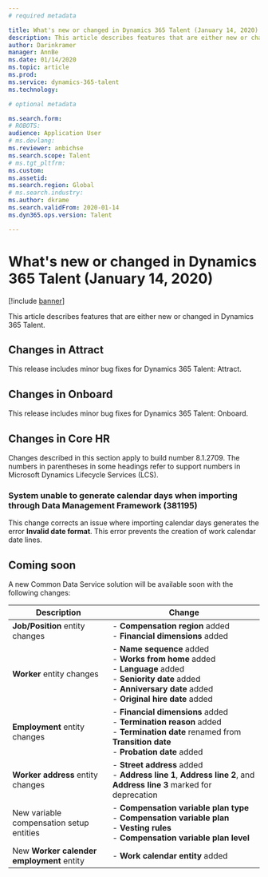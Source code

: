 ```yaml
---
# required metadata

title: What's new or changed in Dynamics 365 Talent (January 14, 2020)
description: This article describes features that are either new or changed in Microsoft Dynamics 365 Talent.
author: Darinkramer
manager: AnnBe
ms.date: 01/14/2020
ms.topic: article
ms.prod: 
ms.service: dynamics-365-talent
ms.technology: 

# optional metadata

ms.search.form: 
# ROBOTS: 
audience: Application User
# ms.devlang: 
ms.reviewer: anbichse
ms.search.scope: Talent
# ms.tgt_pltfrm: 
ms.custom: 
ms.assetid: 
ms.search.region: Global
# ms.search.industry: 
ms.author: dkrame
ms.search.validFrom: 2020-01-14
ms.dyn365.ops.version: Talent

---
```

# What's new or changed in Dynamics 365 Talent (January 14, 2020)

[!include [banner](includes/banner.md)]

This article describes features that are either new or changed in Dynamics 365 Talent.

## Changes in Attract

This release includes minor bug fixes for Dynamics 365 Talent: Attract.

## Changes in Onboard

This release includes minor bug fixes for Dynamics 365 Talent: Onboard.

## Changes in Core HR

Changes described in this section apply to build number 8.1.2709. The numbers in parentheses in some headings refer to support numbers in Microsoft Dynamics Lifecycle Services (LCS).

### System unable to generate calendar days when importing through Data Management Framework (381195)

This change corrects an issue where importing calendar days generates the error **Invalid date format**. This error prevents the creation of work calendar date lines.

## Coming soon

A new Common Data Service solution will be available soon with the following changes:

| Description | Change |
| --- | --- |
| **Job/Position** entity changes | - **Compensation region** added </br>- **Financial dimensions** added |
| **Worker** entity changes | - **Name sequence** added </br>- **Works from home** added </br>- **Language** added </br>- **Seniority date** added </br>- **Anniversary date** added </br>- **Original hire date** added |
| **Employment** entity changes | - **Financial dimensions** added </br>- **Termination reason** added </br>- **Termination date** renamed from **Transition date** </br>- **Probation date** added |
| **Worker address** entity changes | - **Street address** added </br>- **Address line 1**, **Address line 2**, and **Address line 3** marked for deprecation |
| New variable compensation setup entities | - **Compensation variable plan type** </br>- **Compensation variable plan** </br>- **Vesting rules** </br>- **Compensation variable plan level** |
| New **Worker calender employment** entity | - **Work calendar entity** added |
